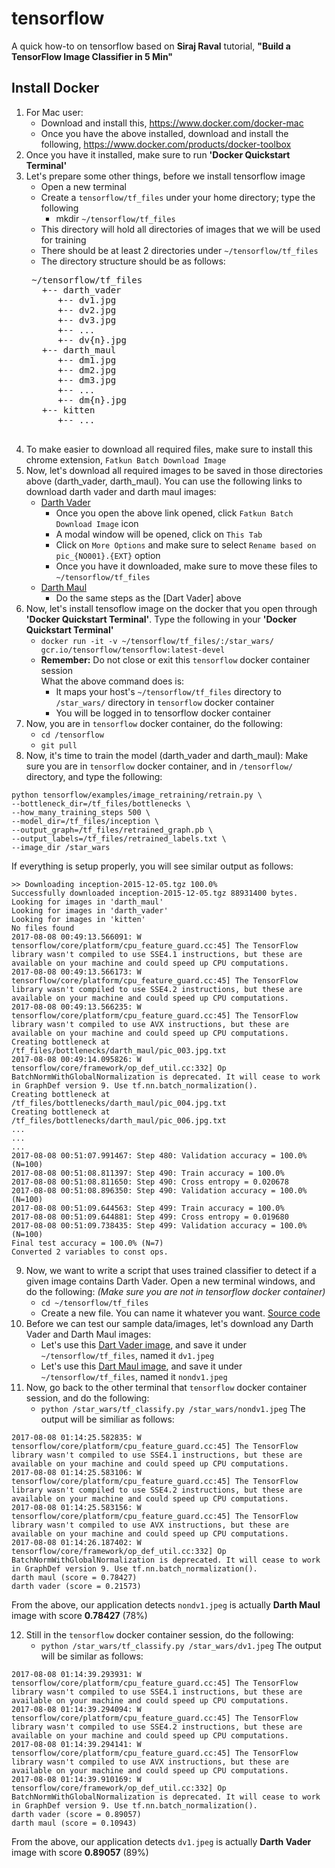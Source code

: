 # tensorflow

A quick how-to on tensorflow based on **Siraj Raval** tutorial, **"Build a TensorFlow Image Classifier in 5 Min"**

## Install Docker
1. For Mac user:
    * Download and install this, https://www.docker.com/docker-mac
    * Once you have the above installed, download and install the following, https://www.docker.com/products/docker-toolbox
2. Once you have it installed, make sure to run **'Docker Quickstart Terminal'**
3. Let's prepare some other things, before we install tensorflow image
    * Open a new terminal
    * Create a `tensorflow/tf_files` under your home directory; type the following
        * mkdir `~/tensorflow/tf_files`
    * This directory will hold all directories of images that we will be used for training
    * There should be at least 2 directories under `~/tensorflow/tf_files`
    * The directory structure should be as follows:
    <pre>
    ~/tensorflow/tf_files
      +-- darth_vader
         +-- dv1.jpg
         +-- dv2.jpg
         +-- dv3.jpg
         +-- ...
         +-- dv{n}.jpg
      +-- darth_maul
         +-- dm1.jpg
         +-- dm2.jpg
         +-- dm3.jpg
         +-- ...
         +-- dm{n}.jpg
      +-- kitten
         +-- ...
     </pre>
4. To make easier to download all required files, make sure to install this chrome extension, `Fatkun Batch Download Image`
5. Now, let's download all required images to be saved in those directories above (darth_vader, darth_maul). You can use the following links to download darth vader and darth maul images:
    * [Darth Vader](https://www.google.com/search?q=darth+vader&source=lnms&tbm=isch&sa=X&ved=0ahUKEwi9g8GVqcbVAhUK8GMKHUc9DlwQ_AUICigB&biw=1276&bih=703)
        * Once you open the above link opened, click `Fatkun Batch Download Image` icon
        * A modal window will be opened, click on `This Tab`
        * Click on `More Options` and make sure to select `Rename based on pic_{NO001}.{EXT}` option
        * Once you have it downloaded, make sure to move these files to `~/tensorflow/tf_files`
    * [Darth Maul](https://www.google.com/search?biw=1276&bih=703&tbm=isch&sa=1&q=darth+maul&oq=darth+maul&gs_l=psy-ab.3..0l4.159357.159830.0.160359.4.4.0.0.0.0.166.351.2j1.3.0....0...1.1.64.psy-ab..1.3.351.816QVobFZ9w)
        * Do the same steps as the [Dart Vader] above
6. Now, let's install tensoflow image on the docker that you open through **'Docker Quickstart Terminal'**. Type the following in your **'Docker Quickstart Terminal'**
    * `docker run -it -v ~/tensorflow/tf_files/:/star_wars/ gcr.io/tensorflow/tensorflow:latest-devel`
    * **Remember:** Do not close or exit this `tensorflow` docker container session<br/>
What the above command does is:
        * It maps your host's `~/tensorflow/tf_files` directory to `/star_wars/` directory in `tensorflow` docker container
        * You will be logged in to tensorflow docker container
7. Now, you are in `tensorflow` docker container, do the following:
    * `cd /tensorflow`
    * `git pull`
8. Now, it's time to train the model (darth_vader and darth_maul):
Make sure you are in `tensorflow` docker container, and in `/tensorflow/` directory, and type the following:
```
python tensorflow/examples/image_retraining/retrain.py \
--bottleneck_dir=/tf_files/bottlenecks \
--how_many_training_steps 500 \
--model_dir=/tf_files/inception \
--output_graph=/tf_files/retrained_graph.pb \
--output_labels=/tf_files/retrained_labels.txt \
--image_dir /star_wars
```
If everything is setup properly, you will see similar output as follows:
```
>> Downloading inception-2015-12-05.tgz 100.0%
Successfully downloaded inception-2015-12-05.tgz 88931400 bytes.
Looking for images in 'darth_maul'
Looking for images in 'darth_vader'
Looking for images in 'kitten'
No files found
2017-08-08 00:49:13.566091: W tensorflow/core/platform/cpu_feature_guard.cc:45] The TensorFlow library wasn't compiled to use SSE4.1 instructions, but these are available on your machine and could speed up CPU computations.
2017-08-08 00:49:13.566173: W tensorflow/core/platform/cpu_feature_guard.cc:45] The TensorFlow library wasn't compiled to use SSE4.2 instructions, but these are available on your machine and could speed up CPU computations.
2017-08-08 00:49:13.566235: W tensorflow/core/platform/cpu_feature_guard.cc:45] The TensorFlow library wasn't compiled to use AVX instructions, but these are available on your machine and could speed up CPU computations.
Creating bottleneck at /tf_files/bottlenecks/darth_maul/pic_003.jpg.txt
2017-08-08 00:49:14.095826: W tensorflow/core/framework/op_def_util.cc:332] Op BatchNormWithGlobalNormalization is deprecated. It will cease to work in GraphDef version 9. Use tf.nn.batch_normalization().
Creating bottleneck at /tf_files/bottlenecks/darth_maul/pic_004.jpg.txt
Creating bottleneck at /tf_files/bottlenecks/darth_maul/pic_006.jpg.txt
...
...
...
2017-08-08 00:51:07.991467: Step 480: Validation accuracy = 100.0% (N=100)
2017-08-08 00:51:08.811397: Step 490: Train accuracy = 100.0%
2017-08-08 00:51:08.811650: Step 490: Cross entropy = 0.020678
2017-08-08 00:51:08.896350: Step 490: Validation accuracy = 100.0% (N=100)
2017-08-08 00:51:09.644563: Step 499: Train accuracy = 100.0%
2017-08-08 00:51:09.644881: Step 499: Cross entropy = 0.019680
2017-08-08 00:51:09.738435: Step 499: Validation accuracy = 100.0% (N=100)
Final test accuracy = 100.0% (N=7)
Converted 2 variables to const ops.
```
9. Now, we want to write a script that uses trained classifier to detect if a given image contains Darth Vader. Open a new terminal windows, and do the following: *(Make sure you are not in tensorflow docker container)*
    * `cd ~/tensorflow/tf_files`
    * Create a new file. You can name it whatever you want. [Source code](./tf_classify.py)
10. Before we can test our sample data/images, let's download any Darth Vader and Darth Maul images:
    * Let's use this [Dart Vader image](https://www.google.com/imgres?imgurl=http%3A%2F%2Fwww.buildabear.com%2FProductImages%2FBABW_US%2FXL%2F22048x.jpg&imgrefurl=http%3A%2F%2Fwww.buildabear.com%2Fshopping%2Fstore%2FDarth-Vader-Costume%2FproductId%3Dprod11330002&docid=hdbesD4NwWilAM&tbnid=ei5gfLdwvu4SzM%3A&vet=10ahUKEwiUx4Oku8bVAhWFsVQKHShUBcI4yAEQMwgSKBAwEA..i&w=600&h=600&bih=703&biw=1276&q=darth%20vader&ved=0ahUKEwiUx4Oku8bVAhWFsVQKHShUBcI4yAEQMwgSKBAwEA&iact=mrc&uact=8), and save it under `~/tensorflow/tf_files`, named it `dv1.jpeg`
    * Let's use this [Dart Maul image](https://www.google.com/imgres?imgurl=http%3A%2F%2Fcdn.epicstream.com%2Fassets%2Fuploads%2Fvideoscover%2F760x400%2FScreen_Shot_2016-03-06_at_3.44_.02_PM_.png&imgrefurl=http%3A%2F%2Fepicstream.com%2Fvideos%2FDarth-Maul-Apprentice-is-One-of-The-Best-Star-Wars-Fan-Films-Ever-Made&docid=GYumqrXocKR7bM&tbnid=ug9_NysdvGNTRM%3A&vet=10ahUKEwiA283Xu8bVAhVnjFQKHRTGAMs4ZBAzCCUoIzAj..i&w=640&h=384&bih=703&biw=1276&q=darth%20maul&ved=0ahUKEwiA283Xu8bVAhVnjFQKHRTGAMs4ZBAzCCUoIzAj&iact=mrc&uact=8), and save it under `~/tensorflow/tf_files`, named it `nondv1.jpeg`
11. Now, go back to the other terminal that `tensorflow` docker container session, and do the following:
    * `python /star_wars/tf_classify.py /star_wars/nondv1.jpeg`
 The output will be similiar as follows:
 ```
 2017-08-08 01:14:25.582835: W tensorflow/core/platform/cpu_feature_guard.cc:45] The TensorFlow library wasn't compiled to use SSE4.1 instructions, but these are available on your machine and could speed up CPU computations.
2017-08-08 01:14:25.583106: W tensorflow/core/platform/cpu_feature_guard.cc:45] The TensorFlow library wasn't compiled to use SSE4.2 instructions, but these are available on your machine and could speed up CPU computations.
2017-08-08 01:14:25.583156: W tensorflow/core/platform/cpu_feature_guard.cc:45] The TensorFlow library wasn't compiled to use AVX instructions, but these are available on your machine and could speed up CPU computations.
2017-08-08 01:14:26.187402: W tensorflow/core/framework/op_def_util.cc:332] Op BatchNormWithGlobalNormalization is deprecated. It will cease to work in GraphDef version 9. Use tf.nn.batch_normalization().
darth maul (score = 0.78427)
darth vader (score = 0.21573)
 ```
From the above, our application detects `nondv1.jpeg` is actually **Darth Maul** image with score **0.78427** (78%)

12. Still in the `tensorflow` docker container session, do the following:
    * `python /star_wars/tf_classify.py /star_wars/dv1.jpeg`
The output will be similar as follows:
```
2017-08-08 01:14:39.293931: W tensorflow/core/platform/cpu_feature_guard.cc:45] The TensorFlow library wasn't compiled to use SSE4.1 instructions, but these are available on your machine and could speed up CPU computations.
2017-08-08 01:14:39.294094: W tensorflow/core/platform/cpu_feature_guard.cc:45] The TensorFlow library wasn't compiled to use SSE4.2 instructions, but these are available on your machine and could speed up CPU computations.
2017-08-08 01:14:39.294141: W tensorflow/core/platform/cpu_feature_guard.cc:45] The TensorFlow library wasn't compiled to use AVX instructions, but these are available on your machine and could speed up CPU computations.
2017-08-08 01:14:39.910169: W tensorflow/core/framework/op_def_util.cc:332] Op BatchNormWithGlobalNormalization is deprecated. It will cease to work in GraphDef version 9. Use tf.nn.batch_normalization().
darth vader (score = 0.89057)
darth maul (score = 0.10943)
```
From the above, our application detects `dv1.jpeg` is actually **Darth Vader** image with score **0.89057** (89%)
